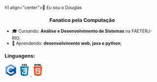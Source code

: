 h1 align="center">🎈 Eu sou o Douglas</h1>
<h3 align="center">Fanatico pela Computação</h3>

- 🎓 Cursando: **Análise e Desenvolvimento de Sistemas** na FAETERJ-RIO;
- 🌱 Aprendendo: **desenvolvimento web, java e python**;

<h3 align="left">Linguagens:</h3>
<p align="left"><a href="https://www.cprogramming.com/" target="_blank" rel="noreferrer"> <img src="https://raw.githubusercontent.com/devicons/devicon/master/icons/c/c-original.svg" alt="c" width="40" height="40"/></a> <a href="https://www.w3schools.com/css/" target="_blank" rel="noreferrer"> <img src="https://raw.githubusercontent.com/devicons/devicon/master/icons/css3/css3-original-wordmark.svg" alt="css3" width="40" height="40"/></a><a href="https://www.w3.org/html/" target="_blank" rel="noreferrer"> <img src="https://raw.githubusercontent.com/devicons/devicon/master/icons/html5/html5-original-wordmark.svg" alt="html5" width="40" height="40"/></p>

